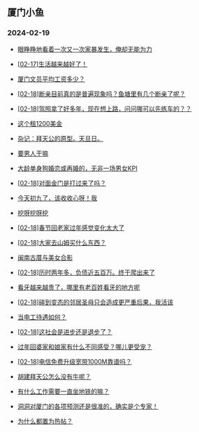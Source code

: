 ## 厦门小鱼 
### 2024-02-19

+ [眼睁睁地看着一次又一次家暴发生，俺却无能为力](http://bbs.xmfish.com/read-htm-tid-18147223.html)

+ [[02-17]生活越来越好了！](http://bbs.xmfish.com/read-htm-tid-18147097.html)

+ [厦门文员平均工资多少？](http://bbs.xmfish.com/read-htm-tid-18147285.html)

+ [[02-18]断亲目前真的是普遍现象吗？鱼塘里有几个断亲了呢？](http://bbs.xmfish.com/read-htm-tid-18147278.html)

+ [[02-18]驾照拿了好多年，现在想上路，问问哪可以先练车的？？](http://bbs.xmfish.com/read-htm-tid-18147147.html)

+ [这个租1200美金](http://bbs.xmfish.com/read-htm-tid-18147354.html)

+ [杂记：拜天公的原型。天旦日。](http://bbs.xmfish.com/read-htm-tid-18147137.html)

+ [要男人干嘛](http://bbs.xmfish.com/read-htm-tid-18147424.html)

+ [大龄单身狗婚恋或再婚的，无非一场男女KPI](http://bbs.xmfish.com/read-htm-tid-18147205.html)

+ [[02-18]对面金门是打过来了吗？](http://bbs.xmfish.com/read-htm-tid-18147104.html)

+ [今天初九了，该收收心呀！我](http://bbs.xmfish.com/read-htm-tid-18147148.html)

+ [挖呀挖呀挖](http://bbs.xmfish.com/read-htm-tid-18147338.html)

+ [[02-18]春节回老家过年感觉变化太大了](http://bbs.xmfish.com/read-htm-tid-18147468.html)

+ [[02-18]大家去山姆买什么东西？](http://bbs.xmfish.com/read-htm-tid-18147506.html)

+ [闽南古厝与美女合影](http://bbs.xmfish.com/read-htm-tid-18147260.html)

+ [[02-18]历时两年多，负债近五百万。终于爬出来了](http://bbs.xmfish.com/read-htm-tid-18147606.html)

+ [看牙越来越贵了，哪里有老百姓看牙的地方呢](http://bbs.xmfish.com/read-htm-tid-18147351.html)

+ [[02-18]碰到变态的邻居圣母只会造成更严重后果，我活该](http://bbs.xmfish.com/read-htm-tid-18147493.html)

+ [当电工待遇如何？](http://bbs.xmfish.com/read-htm-tid-18147370.html)

+ [[02-18]这社会是进步还是退步了？](http://bbs.xmfish.com/read-htm-tid-18147499.html)

+ [过年回婆家和娘家有什么不同感受？哪儿更受宠？](http://bbs.xmfish.com/read-htm-tid-18147500.html)

+ [[02-18]电信免费升级宽带1000M靠谱吗？](http://bbs.xmfish.com/read-htm-tid-18147492.html)

+ [胡建拜天公怎么没有牛呢？](http://bbs.xmfish.com/read-htm-tid-18147390.html)

+ [有什么工作需要一直坐地铁的嘛？](http://bbs.xmfish.com/read-htm-tid-18147539.html)

+ [洞洞对厦门的各项预测还是很准的，确实是个专家！](http://bbs.xmfish.com/read-htm-tid-18147679.html)

+ [为什么都置为热帖？](http://bbs.xmfish.com/read-htm-tid-18147517.html)

